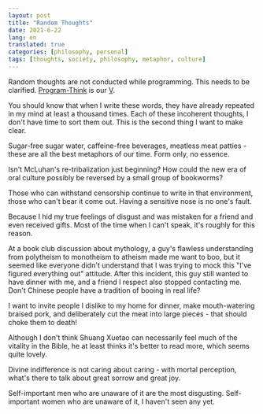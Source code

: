 ```yaml
---
layout: post
title: "Random Thoughts"
date: 2021-6-22
lang: en
translated: true
categories: [philosophy, personal]
tags: [thoughts, society, philosophy, metaphor, culture]
---
```


Random thoughts are not conducted while programming. This needs to be clarified. [Program-Think](https://program-think.blogspot.com/) is our [V](https://g.co/kgs/gZUVrj).

You should know that when I write these words, they have already repeated in my mind at least a thousand times. Each of these incoherent thoughts, I don't have time to sort them out. This is the second thing I want to make clear.

Sugar-free sugar water, caffeine-free beverages, meatless meat patties - these are all the best metaphors of our time. Form only, no essence.

Isn't McLuhan's re-tribalization just beginning? How could the new era of oral culture possibly be reversed by a small group of bookworms?

Those who can withstand censorship continue to write in that environment, those who can't bear it come out. Having a sensitive nose is no one's fault.

Because I hid my true feelings of disgust and was mistaken for a friend and even received gifts. Most of the time when I can't speak, it's roughly for this reason.

At a book club discussion about mythology, a guy's flawless understanding from polytheism to monotheism to atheism made me want to boo, but it seemed like everyone didn't understand that I was trying to mock this "I've figured everything out" attitude. After this incident, this guy still wanted to have dinner with me, and a friend I respect also stopped contacting me. Don't Chinese people have a tradition of booing in real life?

I want to invite people I dislike to my home for dinner, make mouth-watering braised pork, and deliberately cut the meat into large pieces - that should choke them to death!

Although I don't think Shuang Xuetao can necessarily feel much of the vitality in the Bible, he at least thinks it's better to read more, which seems quite lovely.

Divine indifference is not caring about caring - with mortal perception, what's there to talk about great sorrow and great joy.

Self-important men who are unaware of it are the most disgusting. Self-important women who are unaware of it, I haven't seen any yet.